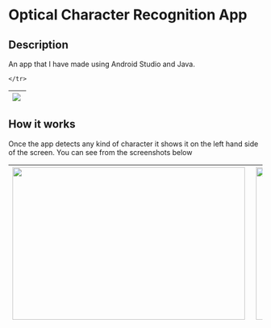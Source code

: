 # Optical Character Recognition App
## Description
An app that I have made using Android Studio and Java.
<table>
  <thead>
    <tr>
       <th><img align="left" src="https://i.imgur.com/Gf8hFNo.png"></th>
    
    </tr>
  </thead>
</table>

## How it works
Once the app detects any kind of character it shows it on the left hand side of the screen. You can see from the screenshots below 
 

<table>
  <thead>
    <tr>
       <th><img align="left" width="461" height="302" src="https://i.imgur.com/9piATFk.png"></th>
      <th><img align="right" width="461" height="302" src="https://i.imgur.com/dXiYMtk.png"></th>
    </tr>
  </thead>
</table>
